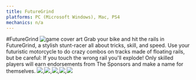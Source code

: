 ```yaml
---
title: FutureGrind
platforms: PC (Microsoft Windows), Mac, PS4
mechanics: n/a
---
```

#FutureGrind
![game cover art](//images.igdb.com/igdb/image/upload/t_thumb/mujtnc9cbhsf45n33pob.jpg "Logo Title Text 1")
Grab your bike and hit the rails in FutureGrind, a stylish stunt-racer all about tricks, skill, and speed. Use your futuristic motorcycle to do crazy combos on tracks made of floating rails, but be careful: If you touch the wrong rail you'll explode! Only skilled players will earn endorsements from The Sponsors and make a name for themselves.
<img src="//images.igdb.com/igdb/image/upload/t_thumb/l0af3otyu8trz7zwbyky.jpg"/>,<img src="//images.igdb.com/igdb/image/upload/t_thumb/j4jkjl5msbxbbzajhlcv.jpg"/>,<img src="//images.igdb.com/igdb/image/upload/t_thumb/o4okghjp64ftizqjr0kr.jpg"/>,<img src="//images.igdb.com/igdb/image/upload/t_thumb/yr0rm6guqydfem4w1lqz.jpg"/>,<img src="//images.igdb.com/igdb/image/upload/t_thumb/evmmdxacx72vzd7te2tv.jpg"/>
